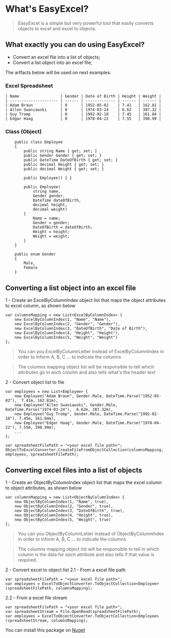 # What's EasyExcel?
> EasyExcel is a simple but very powerful tool that easily converts objects to excel and excel to objects.

## What exactly you can do using EasyExcel?
- Convert an excel file into a list of objects;
- Convert a list object into an excel file;

The artfacts below will be used on next examples:


### Excel Spreadsheet

```
| Name                  | Gender | Date of Birth | Height | Weight |
| --------------------- | ------ | ------------- | ------ | ------ | 
| Adam Braun            | 0      | 1952-05-02    | 7.41   | 162.81 |
| Allen Swaniawski      | 0      | 1974-03-24    | 6.62   | 387.32 |
| Guy Tromp             | 0      | 1992-02-18    | 7.45   | 161.84 |
| Edgar Haag            | 0      | 1978-04-22    | 7.55   | 398.99 |
```


### Class (Object)

```
    public class Employee
    {
        public string Name { get; set; }
        public Gender Gender { get; set; }
        public DateTime DateOfBirth { get; set; }
        public decimal Height { get; set; }
        public decimal Weight { get; set; }

        public Employee() { }

        public Employee(
            string name,
            Gender gender,
            DateTime dateOfBirth,
            decimal height,
            decimal weight)
        {
            Name = name;
            Gender = gender;
            DateOfBirth = dateOfBirth;
            Height = height;
            Weight = weight;
        }
    }

    public enum Gender
    {
        Male,
        Female
    }

```

## Converting a list object into an excel file

1 - Create an ExcelByColumnIndex object list that maps the object attributes to excel column, as shown below

```
var columnsMapping = new List<ExcelByColumnIndex> {
    new ExcelByColumnIndex(1, "Name", "Name"),
    new ExcelByColumnIndex(2, "Gender", "Gender"),
    new ExcelByColumnIndex(3, "DateOfBirth", "Date of Birth"),
    new ExcelByColumnIndex(4, "Height", "Height"),
    new ExcelByColumnIndex(5, "Weight", "Weight")
};
```
> You can you ExcelByColumnLetter instead of ExcelByColumnIndex in order to inform A, B, C ... to indicate the columns

> The columns mapping object list will be responsible to tell which attributes go in wich column and also tells what's the header text


2 - Convert object list to file
```
var employees = new List<Employee> {
    new Employee("Adam Braun", Gender.Male, DateTime.Parse("1952-05-02"),  7.41m, 162.81m),
    new Employee("Allen Swaniawski", Gender.Male, DateTime.Parse("1974-03-24"),  6.62m, 387.32m),
    new Employee("Guy Tromp", Gender.Male, DateTime.Parse("1992-02-18"), 7.45m, 161.84m),
    new Employee("Edgar Haag", Gender.Male, DateTime.Parse("1978-04-22"), 7.55m, 398.99m),
    ...
};

var spreadsheetFilePath = "<your excel file path>";
ObjectToExcelConverter.CreateFileFromObjectCollection(columnsMapping, employees, spreadsheetFilePath);  
```` 

## Converting excel files into a list of objects
1 - Create an ObjectByColumnIndex object list that maps the excel column to object attributes, as shown below

```
var columnsMapping = new List<ObjectByColumnIndex> {
    new ObjectByColumnIndex(1, "Name", true),
    new ObjectByColumnIndex(2, "Gender", true),
    new ObjectByColumnIndex(3, "DateOfBirth", true),
    new ObjectByColumnIndex(4, "Height", true),
    new ObjectByColumnIndex(5, "Weight", true)
};
```
> You can you ObjectByColumnLetter instead of ObjectByColumnIndex in order to inform A, B, C ... to indicate the columns

> The columns mapping object list will be responsible to tell in which column is the data for each attribute and also tells if that value is required.

2 - Convert excel to object list
2.1 - From a excel file path
```
var spreadsheetFilePath = "<your excel file path>";
var employees = ExcelToObjectConverter.ToObjectCollection<Employee>(spreadsheetFilePath, columnsMapping);
```

2.2 - From a excel file stream
```
var spreadsheetFilePath = "<your excel file path>";
var spreadsheetStream = File.OpenRead(spreadsheetFilePath);
var employees = ExcelToObjectConverter.ToObjectCollection<Employee>(spreadsheetStream, columnsMapping);
```` 

You can install this package on [Nuget](https://www.nuget.org/packages/EasyExcel)
